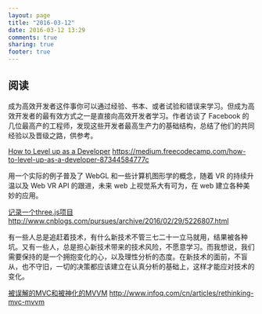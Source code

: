 ```yaml
---
layout: page
title: "2016-03-12"
date: 2016-03-12 13:29
comments: true
sharing: true
footer: true
---
```


## 阅读

成为高效开发者这件事你可以通过经验、书本、或者试验和错误来学习。但成为高效开发者的最有效方式之一是直接向高效开发者学习。作者访谈了 Facebook 的几位最高产的工程师，发现这些开发者最高生产力的基础结构，总结了他们的共同经验以及晋级之路，供参考。

[How to Level up as a Developer](https://medium.freecodecamp.com/how-to-level-up-as-a-developer-87344584777c) https://medium.freecodecamp.com/how-to-level-up-as-a-developer-87344584777c


用一个实际的例子普及了 WebGL 和一些计算机图形学的概念，随着 VR 的持续升温以及 Web VR API 的跟进，未来 web 上视觉系大有可为，在 web 建立各种美妙的应用。

[记录一个three.js项目](http://www.cnblogs.com/pursues/archive/2016/02/29/5226807.html) http://www.cnblogs.com/pursues/archive/2016/02/29/5226807.html

有一些人总是追赶着技术，有什么新技术不管三七二十一立马就用，结果被各种坑。又有一些人，总是担心新技术带来的技术风险，不愿意学习。而我想说，我们需要保持的是一个拥抱变化的心，以及理性分析的态度。在新技术的面前，不盲从，也不守旧，一切的决策都应该建立在认真分析的基础上，这样才能应对技术的变化。

[被误解的MVC和被神化的MVVM](http://www.infoq.com/cn/articles/rethinking-mvc-mvvm) http://www.infoq.com/cn/articles/rethinking-mvc-mvvm
